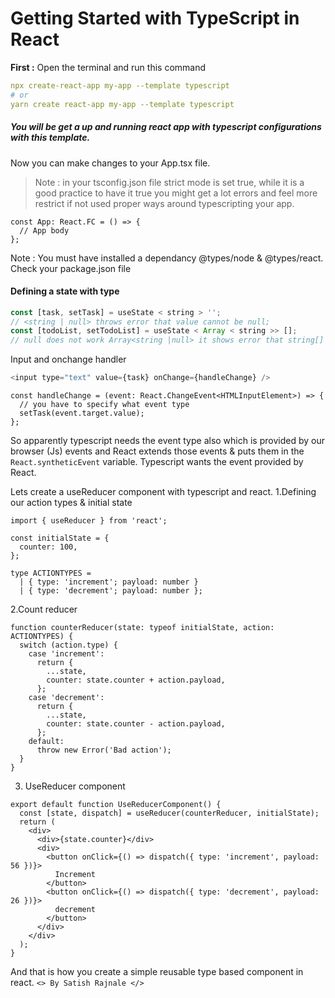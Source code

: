 # Getting Started with TypeScript<T> in React

**First :** Open the terminal and run this command

```yaml
npx create-react-app my-app --template typescript
# or
yarn create react-app my-app --template typescript

```

##### You will be get a up and running react app with typescript configurations with this template.

Now you can make changes to your App.tsx file.

> Note : in your tsconfig.json file strict mode is set true, while it is a good practice to have it true you might get a lot errors and feel more restrict if not used proper ways around typescripting your app.

```tsx
const App: React.FC = () => {
  // App body
};
```

Note : You must have installed a dependancy @types/node & @types/react. Check your package.json file

#### Defining a state with type

```js
const [task, setTask] = useState < string > '';
// <string | null> throws error that value cannot be null;
const [todoList, setTodoList] = useState < Array < string >> [];
// null does not work Array<string |null> it shows error that string[] cannot be null
```

Input and onchange handler

```js
<input type="text" value={task} onChange={handleChange} />
```

```tsx
const handleChange = (event: React.ChangeEvent<HTMLInputElement>) => {
  // you have to specify what event type
  setTask(event.target.value);
};
```

So apparently typescript needs the event type also which is provided by our browser (Js) events and React extends those events & puts them in the `React.syntheticEvent` variable. Typescript wants the event provided by React.

Lets create a useReducer component with typescript and react.
1.Defining our action types & initial state

```tsx
import { useReducer } from 'react';

const initialState = {
  counter: 100,
};

type ACTIONTYPES =
  | { type: 'increment'; payload: number }
  | { type: 'decrement'; payload: number };
```

2.Count reducer

```tsx
function counterReducer(state: typeof initialState, action: ACTIONTYPES) {
  switch (action.type) {
    case 'increment':
      return {
        ...state,
        counter: state.counter + action.payload,
      };
    case 'decrement':
      return {
        ...state,
        counter: state.counter - action.payload,
      };
    default:
      throw new Error('Bad action');
  }
}
```

3. UseReducer component

```tsx
export default function UseReducerComponent() {
  const [state, dispatch] = useReducer(counterReducer, initialState);
  return (
    <div>
      <div>{state.counter}</div>
      <div>
        <button onClick={() => dispatch({ type: 'increment', payload: 56 })}>
          Increment
        </button>
        <button onClick={() => dispatch({ type: 'decrement', payload: 26 })}>
          decrement
        </button>
      </div>
    </div>
  );
}
```

And that is how you create a simple reusable type based component in react.
`<> By Satish Rajnale </>`
